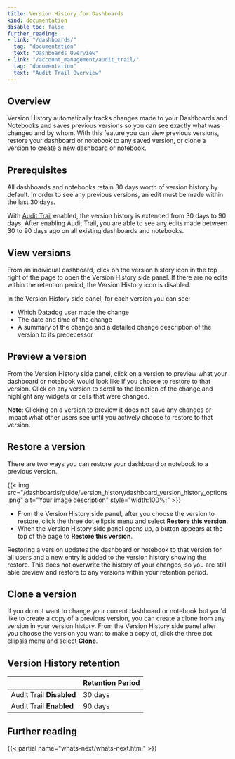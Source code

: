 ```yaml
---
title: Version History for Dashboards
kind: documentation
disable_toc: false
further_reading:
- link: "/dashboards/"
  tag: "documentation"
  text: "Dashboards Overview"
- link: "/account_management/audit_trail/"
  tag: "documentation"
  text: "Audit Trail Overview"
---
```


## Overview
Version History automatically tracks changes made to your Dashboards and Notebooks and saves previous versions so you can see exactly what was changed and by whom. With this feature you can view previous versions, restore your dashboard or notebook to any saved version, or clone a version to create a new dashboard or notebook.

## Prerequisites
All dashboards and notebooks retain 30 days worth of version history by default. In order to see any previous versions, an edit must be made within the last 30 days. 

With [Audit Trail][1] enabled, the version history is extended from 30 days to 90 days. After enabling Audit Trail, you are able to see any edits made between 30 to 90 days ago on all existing dashboards and notebooks. 

## View versions
From an individual dashboard, click on the version history icon in the top right of the page to open the Version History side panel. If there are no edits within the retention period, the Version History icon is disabled.

In the Version History side panel, for each version you can see:
- Which Datadog user made the change
- The date and time of the change
- A summary of the change and a detailed change description of the version to its predecessor

## Preview a version
From the Version History side panel, click on a version to preview what your dashboard or notebook would look like if you choose to restore to that version. Click on any version to scroll to the location of the change and highlight any widgets or cells that were changed.

**Note**: Clicking on a version to preview it does not save any changes or impact what other users see until you actively choose to restore to that version.

## Restore a version
There are two ways you can restore your dashboard or notebook to a previous version.

{{< img src="/dashboards/guide/version_history/dashboard_version_history_options.png" alt="Your image description" style="width:100%;" >}}

- From the Version History side panel, after you choose the version to restore, click the three dot ellipsis menu and select **Restore this version**.
- When the Version History side panel opens up, a button appears at the top of the page to **Restore this version**.

Restoring a version updates the dashboard or notebook to that version for all users and a new entry is added to the version history showing the restore. This does not overwrite the history of your changes, so you are still able preview and restore to any versions within your retention period. 

## Clone a version
If you do not want to change your current dashboard or notebook but you'd like to create a copy of a previous version, you can create a clone from any version in your version history. From the Version History side panel after you choose the version you want to make a copy of, click the three dot ellipsis menu and select **Clone**.

## Version History retention

|                          | Retention Period    |
| -----------------------  | ------- |
| Audit Trail **Disabled** | 30 days |
| Audit Trail **Enabled**  | 90 days |


[1]:/account_management/audit_trail/

## Further reading

{{< partial name="whats-next/whats-next.html" >}}